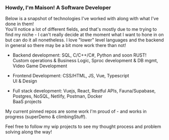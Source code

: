 ### Howdy, I'm Maison! A Software Developer

Below is a snapshot of technologies I've worked with along with what I've done in them!
<br>
 You'll notice a lot of different fields, and that's mostly due to me trying to find my niche - I can't really decide at the moment what I want to hone in on but can do it all nonetheless.
 I love "lower" level languages and the backend in general so there may be a bit more work there than not!
 <br>
 
- Backend development: SQL, C/C++/C#, Python and soon RUST! <br> Custom operations & Business Logic, Sproc development & DB mgmt, Video Game Development

- Frontend Development: CSS/HTML, JS, Vue, Typescript <br> UI & Design

- Full stack development: Vuejs, React, Restful APIs, Fauna/Supabase, Postgres, NoSQL, Netlify, Postman, Docker <br> BaaS projects


My current pinned repos are some work I'm proud of - and works in progress (superDemo & climbingStuff). 

Feel free to follow my wip projects to see my thought process and problem solving along the way!
<!--
**Maison-A/Maison-A** is a ✨ _special_ ✨ repository because its `README.md` (this file) appears on your GitHub profile.

Here are some ideas to get you started:

- 🔭 I’m currently working on ...
- 🌱 I’m currently learning ...
- 👯 I’m looking to collaborate on ...
- 🤔 I’m looking for help with ...
- 💬 Ask me about ...
- 📫 How to reach me: ...
- 😄 Pronouns: ...
- ⚡ Fun fact: ...
-->
